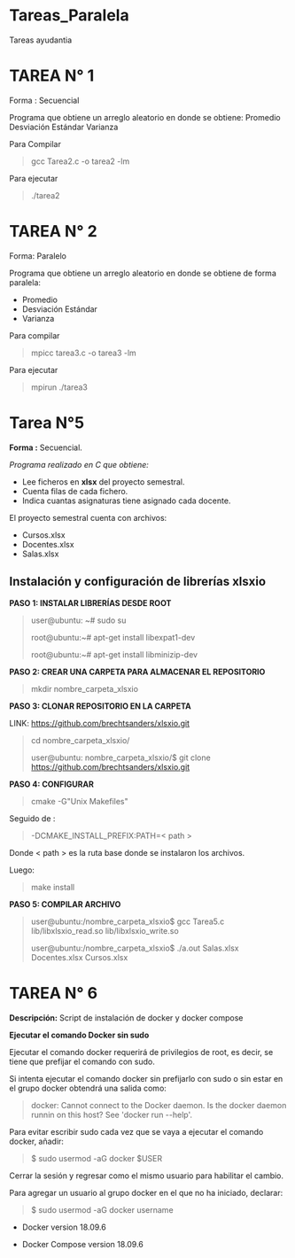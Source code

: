 # Tareas_Paralela
Tareas ayudantia

# TAREA N° 1

Forma : Secuencial

Programa que obtiene un arreglo aleatorio en donde se obtiene:
Promedio
Desviación Estándar
Varianza

Para Compilar

> gcc Tarea2.c -o tarea2 -lm

Para ejecutar
> ./tarea2


# TAREA N° 2

Forma: Paralelo

Programa que obtiene un arreglo aleatorio en donde se obtiene de forma paralela:
- Promedio
- Desviación Estándar
- Varianza

Para compilar

> mpicc tarea3.c -o tarea3 -lm

Para ejecutar

> mpirun ./tarea3


# Tarea N°5

**Forma :** Secuencial.

*Programa realizado en C que obtiene:*
- Lee ficheros en **xlsx** del proyecto semestral.
- Cuenta filas de cada fichero.
- Indica cuantas asignaturas tiene asignado cada docente.

El proyecto semestral cuenta con archivos:
- Cursos.xlsx
- Docentes.xlsx
- Salas.xlsx


## Instalación y configuración de librerías xlsxio

**PASO 1: INSTALAR LIBRERÍAS DESDE ROOT**

> user@ubuntu: ~# sudo su
>
> root@ubuntu:~# apt-get install libexpat1-dev
>
> root@ubuntu:~# apt-get install libminizip-dev


**PASO 2: CREAR UNA CARPETA PARA ALMACENAR EL REPOSITORIO**

> mkdir nombre_carpeta_xlsxio


**PASO 3: CLONAR REPOSITORIO EN LA CARPETA**

LINK: https://github.com/brechtsanders/xlsxio.git

> cd nombre_carpeta_xlsxio/
>
> user@ubuntu: nombre_carpeta_xlsxio/$ git clone https://github.com/brechtsanders/xlsxio.git

**PASO 4: CONFIGURAR**
> cmake -G"Unix Makefiles"

Seguido de :

> -DCMAKE_INSTALL_PREFIX:PATH=< path >

Donde < path > es la ruta base donde se instalaron los archivos.

Luego:
> make install

**PASO 5: COMPILAR ARCHIVO**

> user@ubuntu:/nombre_carpeta_xlsxio$ gcc Tarea5.c lib/libxlsxio_read.so lib/libxlsxio_write.so
>
> user@ubuntu:/nombre_carpeta_xlsxio$ ./a.out Salas.xlsx Docentes.xlsx Cursos.xlsx

# TAREA N° 6

**Descripción:** Script de instalación de docker y docker compose

**Ejecutar el comando Docker sin sudo**

Ejecutar el comando docker requerirá de privilegios de root, es decir, se tiene que prefijar el comando con sudo.

Si intenta ejecutar el comando docker sin prefijarlo con sudo o sin estar en el grupo docker obtendrá una salida como:

> docker: Cannot connect to the Docker daemon. Is the docker daemon runnin on this host?
> See 'docker run --help'.

Para evitar escribir sudo cada vez que se vaya a ejecutar el comando docker, añadir:

> $ sudo usermod -aG docker $USER

Cerrar la sesión y regresar como el mismo usuario para habilitar el cambio.

Para agregar un usuario al grupo docker en el que no ha iniciado, declarar:

> $ sudo usermod -aG docker username

- Docker version 18.09.6

- Docker Compose version 18.09.6


